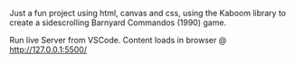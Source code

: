 Just a fun project using html, canvas and css, using the Kaboom library to create a sidescrolling Barnyard Commandos (1990) game.

Run live Server from VSCode. Content loads in browser @ http://127.0.0.1:5500/
